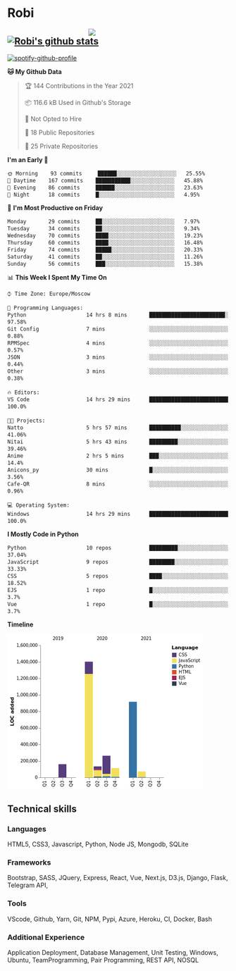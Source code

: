 # Robi

<img align='right' src='https://thumbs.gfycat.com/BleakGorgeousAmoeba-size_restricted.gif' width='320'>

[![Robi's github stats](https://github-readme-stats-lime-theta.vercel.app/api?username=robimez&count_private=true&show_icons=true&theme=dark)](https://github.com/RobiMez/github-readme-stats)
---

[![spotify-github-profile](https://spotify-github-profile.vercel.app/api/view?uid=vy6ne4sn1wcemvxhp0qti58n5&cover_image=true&theme=novatorem)](https://spotify-github-profile.vercel.app/api/view?uid=vy6ne4sn1wcemvxhp0qti58n5&redirect=true)



<!--START_SECTION:waka-->


**🐱 My Github Data** 

> 🏆 144 Contributions in the Year 2021
 > 
> 📦 116.6 kB Used in Github's Storage 
 > 
> 🚫 Not Opted to Hire
 > 
> 📜 18 Public Repositories 
 > 
> 🔑 25 Private Repositories  
 > 
**I'm an Early 🐤** 

```text
🌞 Morning    93 commits     ██████░░░░░░░░░░░░░░░░░░░   25.55% 
🌆 Daytime    167 commits    ███████████░░░░░░░░░░░░░░   45.88% 
🌃 Evening    86 commits     ██████░░░░░░░░░░░░░░░░░░░   23.63% 
🌙 Night      18 commits     █░░░░░░░░░░░░░░░░░░░░░░░░   4.95%

```
📅 **I'm Most Productive on Friday** 

```text
Monday       29 commits     ██░░░░░░░░░░░░░░░░░░░░░░░   7.97% 
Tuesday      34 commits     ██░░░░░░░░░░░░░░░░░░░░░░░   9.34% 
Wednesday    70 commits     ████░░░░░░░░░░░░░░░░░░░░░   19.23% 
Thursday     60 commits     ████░░░░░░░░░░░░░░░░░░░░░   16.48% 
Friday       74 commits     █████░░░░░░░░░░░░░░░░░░░░   20.33% 
Saturday     41 commits     ██░░░░░░░░░░░░░░░░░░░░░░░   11.26% 
Sunday       56 commits     ███░░░░░░░░░░░░░░░░░░░░░░   15.38%

```


📊 **This Week I Spent My Time On** 

```text
⌚︎ Time Zone: Europe/Moscow

💬 Programming Languages: 
Python                   14 hrs 8 mins       ████████████████████████░   97.58% 
Git Config               7 mins              ░░░░░░░░░░░░░░░░░░░░░░░░░   0.88% 
RPMSpec                  4 mins              ░░░░░░░░░░░░░░░░░░░░░░░░░   0.57% 
JSON                     3 mins              ░░░░░░░░░░░░░░░░░░░░░░░░░   0.44% 
Other                    3 mins              ░░░░░░░░░░░░░░░░░░░░░░░░░   0.38%

🔥 Editors: 
VS Code                  14 hrs 29 mins      █████████████████████████   100.0%

🐱‍💻 Projects: 
Natto                    5 hrs 57 mins       ██████████░░░░░░░░░░░░░░░   41.06% 
Nitai                    5 hrs 43 mins       █████████░░░░░░░░░░░░░░░░   39.46% 
Anime                    2 hrs 5 mins        ███░░░░░░░░░░░░░░░░░░░░░░   14.4% 
Anicons_py               30 mins             █░░░░░░░░░░░░░░░░░░░░░░░░   3.56% 
Cafe-QR                  8 mins              ░░░░░░░░░░░░░░░░░░░░░░░░░   0.96%

💻 Operating System: 
Windows                  14 hrs 29 mins      █████████████████████████   100.0%

```

**I Mostly Code in Python** 

```text
Python                   10 repos            █████████░░░░░░░░░░░░░░░░   37.04% 
JavaScript               9 repos             ████████░░░░░░░░░░░░░░░░░   33.33% 
CSS                      5 repos             ████░░░░░░░░░░░░░░░░░░░░░   18.52% 
EJS                      1 repo              █░░░░░░░░░░░░░░░░░░░░░░░░   3.7% 
Vue                      1 repo              █░░░░░░░░░░░░░░░░░░░░░░░░   3.7%

```


**Timeline**

![Chart not found](https://raw.githubusercontent.com/RobiMez/RobiMez/master/charts/bar_graph.png) 


<!--END_SECTION:waka-->

## Technical skills

### Languages

HTML5, CSS3, Javascript, Python, Node JS, Mongodb, SQLite

### Frameworks

Bootstrap, SASS, JQuery, Express, React, Vue, Next.js,
D3.js, Django, Flask, Telegram API,

### Tools

VScode, Github, Yarn, Git, NPM, Pypi, Azure, Heroku, CI, Docker, Bash

### Additional Experience

Application Deployment, Database Management, Unit Testing, Windows, Ubuntu, TeamProgramming, Pair Programming, REST API, NOSQL
